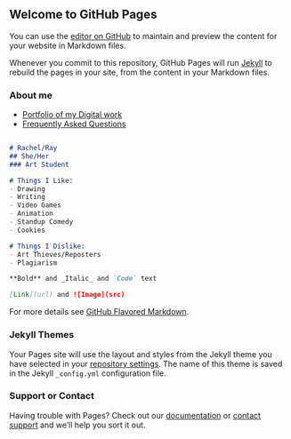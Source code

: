 ## Welcome to GitHub Pages

You can use the [editor on GitHub](https://github.com/arrowarchive/The-Arrowarchive/edit/master/docs/index.md) to maintain and preview the content for your website in Markdown files.

Whenever you commit to this repository, GitHub Pages will run [Jekyll](https://jekyllrb.com/) to rebuild the pages in your site, from the content in your Markdown files.

### About me
* [Portfolio of my Digital work](portfolio.md)
* [Frequently Asked Questions](FAQ.md)

```markdown

# Rachel/Ray
## She/Her
### Art Student

# Things I Like:
- Drawing
- Writing
- Video Games
- Animation
- Standup Comedy
- Cookies

# Things I Dislike:
- Art Thieves/Reposters
- Plagiarism

**Bold** and _Italic_ and `Code` text

[Link](url) and ![Image](src)
```

For more details see [GitHub Flavored Markdown](https://guides.github.com/features/mastering-markdown/).

### Jekyll Themes

Your Pages site will use the layout and styles from the Jekyll theme you have selected in your [repository settings](https://github.com/arrowarchive/The-Arrowarchive/settings). The name of this theme is saved in the Jekyll `_config.yml` configuration file.

### Support or Contact

Having trouble with Pages? Check out our [documentation](https://docs.github.com/categories/github-pages-basics/) or [contact support](https://github.com/contact) and we’ll help you sort it out.
